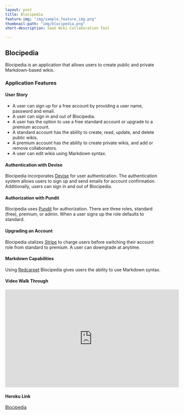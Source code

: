 ```yaml
---
layout: post
title: Blocipedia
feature-img: "img/sample_feature_img.png"
thumbnail-path: "img/blocipedia.png"
short-description: SaaS Wiki Collaboration Tool

---
```

## Blocipedia

Blocipedia is an application that allows users to create public and private Markdown-based wikis.

### Application Features

#### User Story
  * A user can sign up for a free account by providing a user name, password and email.
  * A user can sign in and out of Blocipedia.
  * A user has the option to use a free standard account or upgrade to a premium account.
  * A standard account has the ability to create, read, update, and delete public wikis.
  * A premium account has the ability to create private wikis, and add or remove collaborators.
  * A user can edit wikis using Markdown syntax.

#### Authentication with Devise
Blocipedia incorporates [Devise](https://github.com/plataformatec/devise) for user authentication. The authentication system allows users to sign up and send emails for account confirmation. Additionally, users can sign in and out of Blocipedia.

#### Authorization with Pundit
Blocipedia uses [Pundit](https://github.com/elabs/pundit) for authorization. There are three roles, standard (free), premium, or admin. When a user signs up the role defaults to standard.

#### Upgrading an Account
Blocipedia utalizes [Stripe](https://stripe.com/) to charge users before switching their account role from standard to premium. A user can downgrade at anytime.

#### Markdown Capabilities
Using [Redcarpet](https://github.com/vmg/redcarpet) Blocipedia gives users the ability to use Markdown syntax.

#### Video Walk Through
<iframe width="560" height="315" src="https://www.youtube.com/embed/pCkGvaXNpZY" frameborder="0" allowfullscreen></iframe>

#### Heroku Link
[Blocipedia](https://arcane-depths-91867.herokuapp.com)
